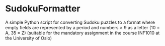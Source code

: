 # SudokuFormatter
A simple Python script for converting Sudoku puzzles to a format where empty fields are represented by a period and numbers > 9 as a letter (10 = A, 35 = Z) (suitable for the mandatory assignment in the course INF1010 at the University of Oslo)
